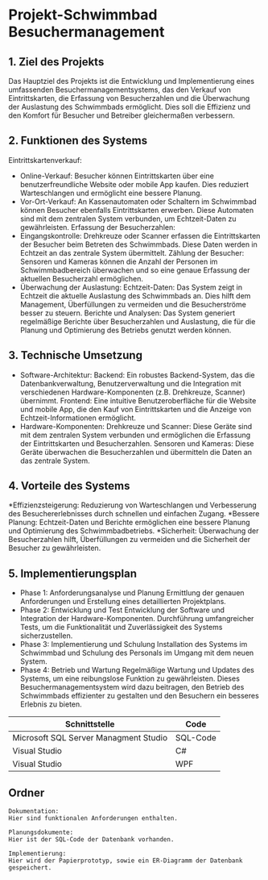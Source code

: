 Projekt-Schwimmbad Besuchermanagement
=====

## 1. Ziel des Projekts
Das Hauptziel des Projekts ist die Entwicklung und Implementierung eines umfassenden Besuchermanagementsystems, das den Verkauf von Eintrittskarten, die Erfassung von Besucherzahlen und die Überwachung der Auslastung des Schwimmbads ermöglicht. Dies soll die Effizienz und den Komfort für Besucher und Betreiber gleichermaßen verbessern.


## 2. Funktionen des Systems
Eintrittskartenverkauf:
* Online-Verkauf: Besucher können Eintrittskarten über eine benutzerfreundliche Website oder mobile App kaufen. Dies reduziert Warteschlangen und ermöglicht eine bessere Planung.
* Vor-Ort-Verkauf: An Kassenautomaten oder Schaltern im Schwimmbad können Besucher ebenfalls Eintrittskarten erwerben. Diese Automaten sind mit dem zentralen System verbunden, um Echtzeit-Daten zu gewährleisten.
Erfassung der Besucherzahlen:
* Eingangskontrolle: Drehkreuze oder Scanner erfassen die Eintrittskarten der Besucher beim Betreten des Schwimmbads. Diese Daten werden in Echtzeit an das zentrale System übermittelt.
Zählung der Besucher: Sensoren und Kameras können die Anzahl der Personen im Schwimmbadbereich überwachen und so eine genaue Erfassung der aktuellen Besucherzahl ermöglichen.
* Überwachung der Auslastung:
Echtzeit-Daten: Das System zeigt in Echtzeit die aktuelle Auslastung des Schwimmbads an. Dies hilft dem Management, Überfüllungen zu vermeiden und die Besucherströme besser zu steuern.
Berichte und Analysen: Das System generiert regelmäßige Berichte über Besucherzahlen und Auslastung, die für die Planung und Optimierung des Betriebs genutzt werden können.

   
## 3. Technische Umsetzung
* Software-Architektur:
Backend: Ein robustes Backend-System, das die Datenbankverwaltung, Benutzerverwaltung und die Integration mit verschiedenen Hardware-Komponenten (z.B. Drehkreuze, Scanner) übernimmt.
Frontend: Eine intuitive Benutzeroberfläche für die Website und mobile App, die den Kauf von Eintrittskarten und die Anzeige von Echtzeit-Informationen ermöglicht.
* Hardware-Komponenten:
Drehkreuze und Scanner: Diese Geräte sind mit dem zentralen System verbunden und ermöglichen die Erfassung der Eintrittskarten und Besucherzahlen.
Sensoren und Kameras: Diese Geräte überwachen die Besucherzahlen und übermitteln die Daten an das zentrale System.

  
## 4. Vorteile des Systems
*Effizienzsteigerung: Reduzierung von Warteschlangen und Verbesserung des Besuchererlebnisses durch schnellen und einfachen Zugang.
*Bessere Planung: Echtzeit-Daten und Berichte ermöglichen eine bessere Planung und Optimierung des Schwimmbadbetriebs.
*Sicherheit: Überwachung der Besucherzahlen hilft, Überfüllungen zu vermeiden und die Sicherheit der Besucher zu gewährleisten.

  
## 5. Implementierungsplan
* Phase 1: Anforderungsanalyse und Planung
Ermittlung der genauen Anforderungen und Erstellung eines detaillierten Projektplans.
* Phase 2: Entwicklung und Test
Entwicklung der Software und Integration der Hardware-Komponenten. Durchführung umfangreicher Tests, um die Funktionalität und Zuverlässigkeit des Systems sicherzustellen.
* Phase 3: Implementierung und Schulung
Installation des Systems im Schwimmbad und Schulung des Personals im Umgang mit dem neuen System.
* Phase 4: Betrieb und Wartung
Regelmäßige Wartung und Updates des Systems, um eine reibungslose Funktion zu gewährleisten.
Dieses Besuchermanagementsystem wird dazu beitragen, den Betrieb des Schwimmbads effizienter zu gestalten und den Besuchern ein besseres Erlebnis zu bieten.
    
Schnittstelle | Code
------------- | -------------
Microsoft SQL Server Managment Studio | SQL-Code
Visual Studio  | C#
Visual Studio  | WPF

Ordner
--------
```
Dokumentation:
Hier sind funktionalen Anforderungen enthalten.

Planungsdokumente:
Hier ist der SQL-Code der Datenbank vorhanden.

Implementierung:
Hier wird der Papierprototyp, sowie ein ER-Diagramm der Datenbank gespeichert.
```


